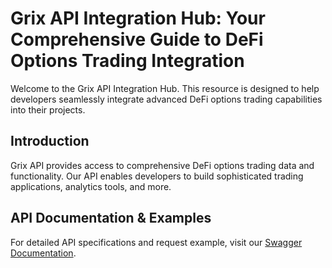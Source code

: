 # Grix API Integration Hub: Your Comprehensive Guide to DeFi Options Trading Integration  

Welcome to the Grix API Integration Hub. This resource is designed to help developers seamlessly integrate advanced DeFi options trading capabilities into their projects.  

## Introduction  

Grix API provides access to comprehensive DeFi options trading data and functionality. Our API enables developers to build sophisticated trading applications, analytics tools, and more.  

## API Documentation & Examples

For detailed API specifications and request example, visit our [Swagger Documentation](https://external-api-dev.grix.finance/swagger).  
